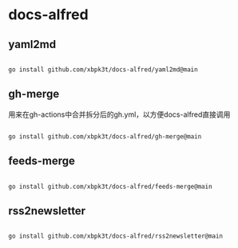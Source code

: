 # docs-alfred

## yaml2md

```shell

go install github.com/xbpk3t/docs-alfred/yaml2md@main
```

## gh-merge

用来在gh-actions中合并拆分后的gh.yml，以方便docs-alfred直接调用

```shell

go install github.com/xbpk3t/docs-alfred/gh-merge@main

```

## feeds-merge

```shell

go install github.com/xbpk3t/docs-alfred/feeds-merge@main

```

## rss2newsletter

```shell

go install github.com/xbpk3t/docs-alfred/rss2newsletter@main

```